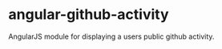 angular-github-activity
=======================

AngularJS module for displaying a users public github activity.
